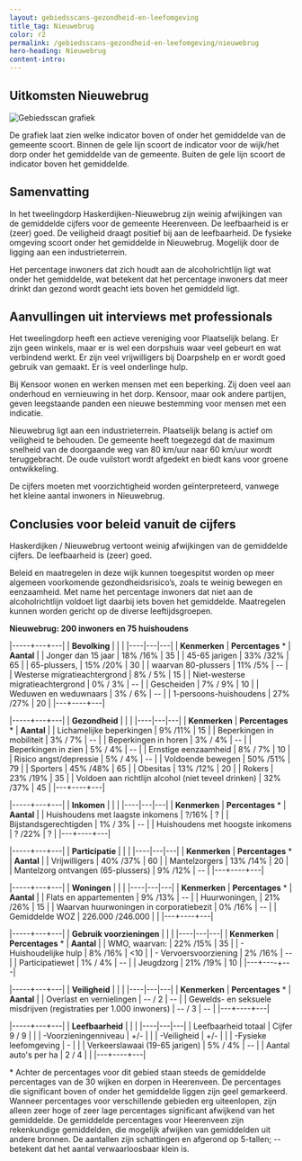 ```yaml
---
layout: gebiedsscans-gezondheid-en-leefomgeving
title_tag: Nieuwebrug
color: r2
permalink: /gebiedsscans-gezondheid-en-leefomgeving/nieuwebrug
hero-heading: Nieuwebrug
content-intro:
---
```

## Uitkomsten Nieuwebrug

![Gebiedsscan grafiek](/uploads/Grafieken_Gebiedsscans_Dorpen-14.png)

De grafiek laat zien welke indicator boven of onder het gemiddelde van de gemeente scoort. Binnen de gele lijn scoort de indicator voor de wijk/het dorp onder het gemiddelde van de gemeente. Buiten de gele lijn scoort de indicator boven het gemiddelde.

## Samenvatting

In het tweelingdorp  Haskerdijken-Nieuwebrug zijn weinig afwijkingen van de gemiddelde cijfers voor de gemeente Heerenveen. De leefbaarheid is er (zeer) goed. De veiligheid draagt positief bij aan de leefbaarheid. De fysieke omgeving scoort  onder het gemiddelde in Nieuwebrug. Mogelijk door de ligging aan een industrieterrein.

Het percentage inwoners dat zich houdt aan de alcoholrichtlijn ligt wat onder het gemiddelde, wat betekent dat het percentage inwoners dat meer drinkt dan gezond wordt geacht iets boven het gemiddeld ligt.

## Aanvullingen uit interviews met professionals

Het tweelingdorp heeft een actieve vereniging voor Plaatselijk belang. Er zijn geen winkels, maar er is wel een dorpshuis waar veel gebeurt en wat verbindend werkt. Er zijn veel vrijwilligers bij Doarpshelp en er wordt goed gebruik van gemaakt. Er is veel onderlinge hulp.

Bij Kensoor wonen en werken mensen met een beperking. Zij doen veel aan onderhoud en vernieuwing in het dorp. Kensoor, maar ook andere partijen, geven leegstaande panden een nieuwe bestemming voor mensen met een indicatie.

Nieuwebrug ligt aan een industrieterrein. Plaatselijk belang is actief om veiligheid te behouden. De gemeente heeft toegezegd dat de maximum snelheid van de doorgaande weg van 80 km/uur naar 60 km/uur wordt teruggebracht. De oude vuilstort wordt afgedekt en biedt kans voor groene ontwikkeling.

De cijfers moeten met voorzichtigheid worden geïnterpreteerd, vanwege het kleine aantal inwoners in Nieuwebrug.

## Conclusies voor beleid vanuit de cijfers
Haskerdijken / Nieuwebrug vertoont weinig afwijkingen van de gemiddelde cijfers. De leefbaarheid is (zeer) goed.

Beleid en maatregelen in deze wijk kunnen toegespitst worden op meer algemeen voorkomende gezondheidsrisico’s, zoals te weinig bewegen en eenzaamheid. Met name het percentage inwoners dat niet aan de alcoholrichtlijn voldoet ligt daarbij iets boven het gemiddelde.  Maatregelen  kunnen worden gericht op de diverse leeftijdsgroepen.

**Nieuwebrug: 200 inwoners en 75 huishoudens**

|-----+---+---|
|  **Bevolking**  |  |    |
|----|---|---|
| **Kenmerken**  | **Percentages** * | **Aantal** |
| Jonger dan 15 jaar                                  | 18% /16%  | 35 |
| 45-65 jarigen                                       | 33% /32% | 65 |
| 65-plussers,                                        | 15% /20% | 30 |
| waarvan 80-plussers                                 | 11% /5% | -- |
| Westerse migratieachtergrond                        | 8% / 5% | 15  |
| Niet-westerse migratieachtergrond                   | 0% / 3% | -- |
| Gescheiden                                          | 7% / 9% | 10 |
| Weduwen en weduwnaars                               | 3% / 6% | -- |
| 1-persoons-huishoudens                              | 27% /27% | 20 |
|---+----+---|

|-----+---+---|
| **Gezondheid** |     |     |
|----|---|---|
| **Kenmerken** | **Percentages** * | **Aantal** |
| Lichamelijke beperkingen                            |  9% /11%   |  15   |
| Beperkingen in mobiliteit                           |  3% / 7%   |  --   |
| Beperkingen in horen                                |  3% / 4%   |  --   |
| Beperkingen in zien                                 |  5% / 4%   |  --   |
| Ernstige eenzaamheid                                |  8% / 7%   |  10   |
| Risico angst/depressie                              |  5% / 4%   |  --   |
| Voldoende bewegen                                   |  50% /51%   |  79   |
| Sporters                                            |  45% /48%   |  65   |
| Obesitas                                            |  13% /12%   |  20   |
| Rokers                                              |  23% /19%   |  35   |
| Voldoen aan richtlijn alcohol (niet teveel drinken) |  32% /37%   |  45   |
|---+----+---|

|-----+---+---|
| **Inkomen** |     |     |
|----|---|---|
| **Kenmerken**    | **Percentages** * | **Aantal** |
| Huishoudens met laagste inkomens                    |  ?/16%     |   ?      |
| Bijstandsgerechtigden                               |  1% / 3%      |   --      |
| Huishoudens met hoogste inkomens                    |  ? /22%      |    ?     |
|---+----+---|

|-----+---+---|
| **Participatie** |     |     |
|----|---|---|
| **Kenmerken**  | **Percentages** * | **Aantal** |
| Vrijwilligers                                       |  40% /37%     |   60      |
| Mantelzorgers                                       |  13% /14%     |   20      |
| Mantelzorg ontvangen (65-plussers)                  |  9% /12%     |   --      |
|---+----+---|

|-----+---+---|
| **Woningen** |     |     |
|----|---|---|
| **Kenmerken** | **Percentages** * | **Aantal** |
| Flats en appartementen                              | 9% /13% |  -- |
| Huurwoningen,                                       | 21% /26% |  15 |
| Waarvan huurwoningen in corporatiebezit             | 0% /16% |  -- |
| Gemiddelde WOZ                                      | 226.000 /246.000 |      |
|---+----+---|

|-----+---+---|
| **Gebruik voorzieningen** |     |     |
|----|---|---|
| **Kenmerken** | **Percentages** * | **Aantal** |
| WMO, waarvan:                                       | 22% /15% | 35 |
| - Huishoudelijke hulp                                 | 8% /16% | <10 |
| - Vervoersvoorziening                                 | 2% /16% | -- |
| Participatiewet                                     | 1% / 4% | -- |
| Jeugdzorg                                           | 21% /19% | 10 |
|---+----+---|

|-----+---+---|
| **Veiligheid** |     |     |
|----|---|---|
| **Kenmerken** | **Percentages** * | **Aantal** |
| Overlast en vernielingen                                           | -- / 2 | -- |
| Gewelds- en seksuele misdrijven (registraties per 1.000 inwoners)  | -- / 3 | -- |
|---+----+---|

|-----+---+---|
| **Leefbaarheid** |     |     |
|----|---|---|
| Leefbaarheid totaal                                | Cijfer 9 / 9 |                     |
| -Voorzieningenniveau                               | +/- |                     |
| -Veiligheid                                        | +/- |              |
| -Fysieke leefomgeving                              | - |                     |
| Verkeerslawaai (19-65 jarigen)                     | 5% / 4% |     --                |
| Aantal auto's per ha                               | 2 / 4 |                     |
|---+----+---|

\* Achter de percentages voor dit gebied staan steeds de gemiddelde percentages van de 30 wijken en dorpen in Heerenveen. De percentages die significant boven of onder het gemiddelde liggen zijn geel gemarkeerd. Wanneer percentages voor verschillende gebieden erg uiteenlopen, zijn alleen zeer hoge of zeer lage percentages significant afwijkend van het gemiddelde. De gemiddelde percentages voor Heerenveen zijn rekenkundige gemiddelden, die mogelijk afwijken van gemiddelden uit andere bronnen. De aantallen zijn schattingen en afgerond op 5-tallen; -- betekent dat het aantal verwaarloosbaar klein is.
